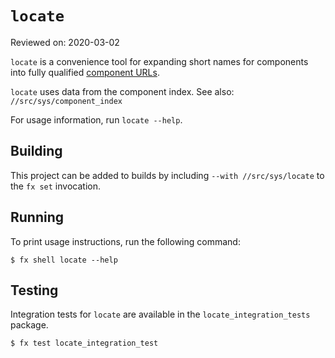 # `locate`

Reviewed on: 2020-03-02

`locate` is a convenience tool for expanding short names for components into
fully qualified [component URLs](/docs/concepts/components/component_urls.md).

`locate` uses data from the component index.
See also: `//src/sys/component_index`

For usage information, run `locate --help`.

## Building

This project can be added to builds by including `--with //src/sys/locate` to
the `fx set` invocation.

## Running

To print usage instructions, run the following command:

```posix-terminal
$ fx shell locate --help
```

## Testing

Integration tests for `locate` are available in the `locate_integration_tests`
package.

```posix-terminal
$ fx test locate_integration_test
```
